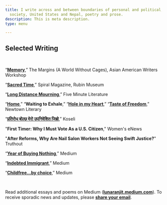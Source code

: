 ```yaml
---
title: I write across and between boundaries of personal and political, state and
  society, United States and Nepal, poetry and prose.
description: This is meta description.
type: menu

---
```

## Selected Writing

<br>

“[**Memory**](https://aaww.org/memory/),” The Margins (A World Without Cages), Asian American Writers Workshop

“[**Sacred Time**](https://rubinmuseum.org/spiral/morning-rituals-from-near-and-far),” Spiral Magazine, Rubin Museum

“[**Long Distance Mourning**](https://www.fiveminutelit.com/five-minutes/long-distance-mourning),” Five Minute Literature

“[**Home**](https://lunaranjit.medium.com/home-a3b07c72dfe5),” “**Waiting to Exhale**,” “[**Hole in my Heart**](https://lunaranjit.medium.com/hole-in-my-heart-583814afc8da),” “[**Taste of Freedom**](https://lunaranjit.medium.com/taste-of-freedom-22a4356c074b),” Newtown Literary

“[**प्रतिरोध बोल्छ मेरो उपनिवेशित जिब्रो**](https://ekantipur.com/koseli/2020/11/28/160653241034546305.html),” Koseli

"**First Timer: Why I Must Vote As a U.S. Citizen**," Women's eNews

"**After Reforms, Why Are Nail Salon Workers Not Seeing Swift Justice?**" Truthout

“[**Year of Buying Nothing**](https://lunaranjit.medium.com/year-of-buying-nothing-except-the-essentials-c6548ea0122e),” Medium

“[**Indebted Immigrant**](https://lunaranjit.medium.com/indebted-immigrant-6356265ed5aa),” Medium

“[**Childfree...by choice**](https://lunaranjit.medium.com/childfree-by-choice-3b8cac3f6e4b),” Medium

<br>

Read additional essays and poems on Medium ([**lunaranjit.medium.com**]()). To receive sporadic news and updates, please [**share your email**](http://tinyletter.com/LunaRanjit).